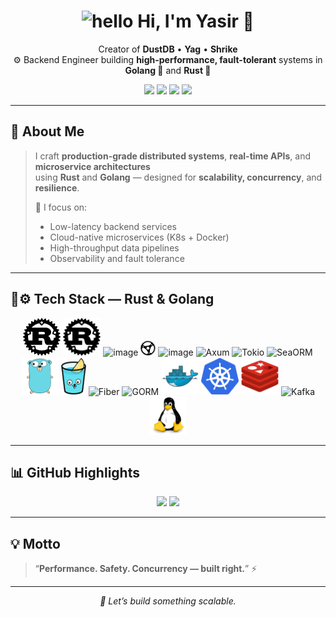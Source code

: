 <!-- Profile Header -->
<h1 align="center">
  <img src="https://user-images.githubusercontent.com/18350557/176309783-0785949b-9127-417c-8b55-ab5a4333674e.gif" height="40" width="40" alt="hello"/>  
  Hi, I'm <strong>Yasir</strong> 👋  
</h1>

<p align="center">
  Creator of <b>DustDB</b> • <b>Yag</b> • <b>Shrike</b>  
  <br/>
  ⚙️ Backend Engineer building <b>high-performance, fault-tolerant</b> systems in <b>Golang 🐹</b> and <b>Rust 🦀</b>  
</p>

<p align="center">
  <a href="https://dev.to/mr_yasir"><img src="https://img.shields.io/badge/Blog-dev.to-blue?style=flat-square&logo=dev.to" /></a>
  <a href="mailto:helloyasir@proton.me"><img src="https://img.shields.io/badge/Email-ProtonMail-purple?style=flat-square&logo=protonmail" /></a>
  <a href="https://www.upwork.com/freelancers/~0134f4c054f96f8850"><img src="https://img.shields.io/badge/Upwork-Hire%20Me-success?style=flat-square&logo=upwork" /></a>
  <a href="https://x.com/myasirdev"><img src="https://img.shields.io/badge/Twitter-@myasirdev-1DA1F2?style=flat-square&logo=x" /></a>
</p>

---

## 🧠 About Me

> I craft **production-grade distributed systems**, **real-time APIs**, and **microservice architectures**  
> using **Rust** and **Golang** — designed for **scalability, concurrency**, and **resilience**.  
>  
> 🚀 I focus on:
> - Low-latency backend services  
> - Cloud-native microservices (K8s + Docker)  
> - High-throughput data pipelines  
> - Observability and fault tolerance  

---

## 🦀⚙️ Tech Stack — Rust & Golang

<p align="center">
  <svg role="img" viewBox="0 0 60 60" xmlns="http://www.w3.org/2000/svg" id="Rust--Streamline-Simple-Icons" height="60" width="60">
  <desc>
    Rust Streamline Icon: https://streamlinehq.com
  </desc>
  <title>Rust</title>
  <path d="m59.586499999999994 29.25825 -2.51825 -1.5590000000000002a34.317 34.317 0 0 0 -0.07075 -0.7340000000000001l2.164 -2.0172499999999998a0.87075 0.87075 0 0 0 -0.2885 -1.4449999999999998l-2.7665 -1.035a21.2395 21.2395 0 0 0 -0.21749999999999997 -0.7140000000000001l1.726 -2.39675a0.8655 0.8655 0 0 0 -0.56425 -1.3615l-2.9157499999999996 -0.47350000000000003a23.3935 23.3935 0 0 0 -0.35175 -0.6555l1.225 -2.6902500000000003a0.8592500000000001 0.8592500000000001 0 0 0 -0.0685 -0.84025 0.8715 0.8715 0 0 0 -0.7515 -0.385l-2.96125 0.104a16.861 16.861 0 0 0 -0.46825 -0.567l0.68075 -2.8825000000000003a0.868 0.868 0 0 0 -1.0425 -1.0430000000000001l-2.883 0.6809999999999999a35.04575 35.04575 0 0 0 -0.5695 -0.46825l0.10375000000000001 -2.96125a0.8605 0.8605 0 0 0 -1.225 -0.8200000000000001l-2.6900000000000004 1.2275c-0.218 -0.11900000000000001 -0.4355 -0.23800000000000002 -0.6557499999999999 -0.35175l-0.47575 -2.91825A0.87075 0.87075 0 0 0 40.64 2.3874999999999997l-2.39925 1.72625a21.21675 21.21675 0 0 0 -0.7137499999999999 -0.21499999999999997l-1.035 -2.7665a0.87075 0.87075 0 0 0 -1.44525 -0.2885l-2.0172499999999998 2.1665a23.233999999999998 23.233999999999998 0 0 0 -0.7340000000000001 -0.07100000000000001L30.736500000000003 0.42075a0.8655 0.8655 0 0 0 -1.4729999999999999 0l-1.5590000000000002 2.51825a34.34575 34.34575 0 0 0 -0.7340000000000001 0.07100000000000001L24.95075 0.8434999999999999a0.8655 0.8655 0 0 0 -1.4449999999999998 0.2885l-1.03525 2.7662500000000003c-0.2405 0.0685 -0.47575 0.14175 -0.7137499999999999 0.21499999999999997L19.36 2.3874999999999997a0.87075 0.87075 0 0 0 -1.3617499999999998 0.5645L17.5225 5.869999999999999a23.3935 23.3935 0 0 0 -0.6555 0.35175l-2.6905 -1.2275a0.8655 0.8655 0 0 0 -1.225 0.8200000000000001l0.104 2.96125a19.9565 19.9565 0 0 0 -0.5695 0.46825L9.60325 8.5625a0.868 0.868 0 0 0 -1.04275 1.04275l0.67825 2.88275c-0.15699999999999997 0.1875 -0.31375 0.37725000000000003 -0.46575 0.567l-2.96125 -0.10375000000000001a0.8655 0.8655 0 0 0 -0.8200000000000001 1.225l1.2275 2.6902500000000003a22.9175 22.9175 0 0 0 -0.35175 0.6555l-2.9154999999999998 0.47350000000000003a0.87075 0.87075 0 0 0 -0.5645 1.3615l1.726 2.39675a33.2575 33.2575 0 0 0 -0.21749999999999997 0.7137499999999999l-2.7662500000000003 1.035a0.87075 0.87075 0 0 0 -0.28875 1.44525l2.164 2.0175a23.233999999999998 23.233999999999998 0 0 0 -0.07075 0.7337499999999999l-2.51825 1.5590000000000002a0.8605 0.8605 0 0 0 0 1.4729999999999999l2.51825 1.5590000000000002c0.02 0.2455 0.0455 0.491 0.07075 0.7340000000000001l-2.164 2.0197499999999997a0.8655 0.8655 0 0 0 0.28875 1.4449999999999998l2.7662500000000003 1.03525c0.06825 0.2405 0.14175 0.4785 0.21749999999999997 0.7137499999999999l-1.726 2.39675a0.863 0.863 0 0 0 0.567 1.3617499999999998l2.9154999999999998 0.47325c0.114 0.21999999999999997 0.2305 0.43775000000000003 0.35200000000000004 0.6555l-1.2275 2.6905a0.8655 0.8655 0 0 0 0.8200000000000001 1.225l2.9585 -0.10375000000000001c0.1545 0.19224999999999998 0.30874999999999997 0.382 0.46825 0.56925l-0.67825 2.8852499999999996a0.8655 0.8655 0 0 0 1.04275 1.0402500000000001l2.8825000000000003 -0.67825c0.1875 0.15949999999999998 0.3775 0.31375 0.56975 0.46575l-0.10375000000000001 2.96125a0.8605 0.8605 0 0 0 1.225 0.8175l2.6902500000000003 -1.225c0.21749999999999997 0.1215 0.43525 0.23775000000000002 0.6555 0.35175l0.47575 2.9154999999999998a0.87075 0.87075 0 0 0 1.3617499999999998 0.567l2.39675 -1.726a23.2475 23.2475 0 0 0 0.7137499999999999 0.21749999999999997l1.035 2.7665a0.863 0.863 0 0 0 1.44525 0.2885l2.0197499999999997 -2.164c0.243 0.02775 0.4885 0.050749999999999997 0.7340000000000001 0.0735l1.5590000000000002 2.51825a0.868 0.868 0 0 0 1.4729999999999999 0l1.5590000000000002 -2.51825c0.2455 -0.02275 0.491 -0.04575 0.7340000000000001 -0.0735l2.0172499999999998 2.164a0.87075 0.87075 0 0 0 1.4449999999999998 -0.2885l1.03525 -2.7665a21.1565 21.1565 0 0 0 0.7137499999999999 -0.21749999999999997l2.39675 1.726a0.863 0.863 0 0 0 1.3617499999999998 -0.567l0.47575 -2.9154999999999998c0.21999999999999997 -0.114 0.43775000000000003 -0.23275 0.6555 -0.35175l2.6905 1.225a0.868 0.868 0 0 0 1.225 -0.8175l-0.10375000000000001 -2.96125a16.81675 16.81675 0 0 0 0.5667500000000001 -0.46575l2.88275 0.67825a0.868 0.868 0 0 0 1.04275 -1.04l-0.67825 -2.8854999999999995c0.15699999999999997 -0.18724999999999997 0.31375 -0.377 0.46575 -0.5695l2.96125 0.10375000000000001a0.8605 0.8605 0 0 0 0.8200000000000001 -1.225l-1.225 -2.6900000000000004c0.11875 -0.218 0.23775000000000002 -0.4355 0.35175 -0.6557499999999999l2.9154999999999998 -0.47325a0.87075 0.87075 0 0 0 0.5645 -1.3617499999999998l-1.726 -2.39675 0.21749999999999997 -0.7137499999999999 2.7665 -1.035a0.8655 0.8655 0 0 0 0.2885 -1.44525l-2.164 -2.0197499999999997c0.025249999999999998 -0.243 0.050499999999999996 -0.4885 0.07075 -0.7340000000000001l2.51825 -1.5590000000000002a0.8605 0.8605 0 0 0 0 -1.4729999999999999zm-16.85325 20.88775a1.7845 1.7845 0 0 1 0.7464999999999999 -3.4899999999999998 1.785 1.785 0 1 1 -0.7492500000000001 3.4899999999999998zm-0.8555 -5.7855a1.6225 1.6225 0 0 0 -1.92875 1.25l-0.89325 4.171250000000001c-2.75875 1.2525 -5.82125 1.94875 -9.04825 1.94875a21.842000000000002 21.842000000000002 0 0 1 -9.23775 -2.0349999999999997l-0.8935 -4.171a1.62 1.62 0 0 0 -1.9284999999999999 -1.2475l-3.6825 0.7895000000000001a21.804000000000002 21.804000000000002 0 0 1 -1.9032499999999999 -2.245h17.919c0.2025 0 0.33899999999999997 -0.03525 0.33899999999999997 -0.21999999999999997v-6.34c0 -0.185 -0.134 -0.22025 -0.33899999999999997 -0.22025h-5.2415v-4.0192499999999995h5.66925c0.51625 0 2.7662500000000003 0.14675 3.485 3.0220000000000002 0.22525 0.88325 0.71875 3.761 1.058 4.68225 0.3365 1.0325 1.70825 3.09525 3.1712499999999997 3.09525h8.929a1.873 1.873 0 0 0 0.32399999999999995 -0.03275 21.9685 21.9685 0 0 1 -2.02975 2.3815zM17.09225 50.06a1.785 1.785 0 1 1 -0.7492500000000001 -3.4899999999999998 1.785 1.785 0 0 1 0.7492500000000001 3.4899999999999998zM10.29425 22.493a1.7842500000000001 1.7842500000000001 0 1 1 -3.2600000000000002 1.4477499999999999 1.7842500000000001 1.7842500000000001 0 0 1 3.2600000000000002 -1.4474999999999998zm-2.088 4.953250000000001 3.83675 -1.706a1.625 1.625 0 0 0 0.8250000000000001 -2.14625l-0.7895000000000001 -1.78675h3.108v14.00625H8.91725a21.93825 21.93825 0 0 1 -0.7084999999999999 -8.37zm16.83575 -1.3592499999999998V21.959h7.400250000000001c0.3825 0 2.698 0.443 2.698 2.1742500000000002 0 1.4375 -1.77675 1.9537499999999999 -3.237 1.9537499999999999zm26.893500000000003 3.7155c0 0.5467500000000001 -0.02 1.09075 -0.06075 1.6275h-2.25c-0.22499999999999998 0 -0.31625000000000003 0.1465 -0.31625000000000003 0.36924999999999997v1.0325c0 2.4325 -1.37175 2.9615 -2.5740000000000003 3.0955 -1.1440000000000001 0.12925 -2.412 -0.47825 -2.56875 -1.1792500000000001 -0.6759999999999999 -3.7965 -1.7995 -4.609 -3.5762500000000004 -6.0085 2.20425 -1.3997499999999998 4.4975 -3.465 4.4975 -6.22875 0 -2.984 -2.0475 -4.8645 -3.44225 -5.788250000000001 -1.9562499999999998 -1.29075 -4.12275 -1.54875 -4.7075 -1.54875H13.6705a21.912750000000003 21.912750000000003 0 0 1 12.2675 -6.9247499999999995l2.7435 2.8775a1.62 1.62 0 0 0 2.2955 0.05325l3.0675000000000003 -2.9357499999999996a21.93825 21.93825 0 0 1 15.011000000000001 10.6905l-2.10075 4.7455a1.6300000000000001 1.6300000000000001 0 0 0 0.8250000000000001 2.14625l4.044499999999999 1.797c0.07075 0.71875 0.10625000000000001 1.4425 0.10625000000000001 2.17925zm-23.2515 -23.99825a1.782 1.782 0 1 1 2.46 2.579 1.7842500000000001 1.7842500000000001 0 0 1 -2.46 -2.579zm20.847250000000003 16.775a1.77675 1.77675 0 0 1 2.34875 -0.90625 1.7842500000000001 1.7842500000000001 0 1 1 -2.35125 0.90875z" fill="#000000" stroke-width="2.5"></path>
</svg>
  <!-- Rust -->
  <img src="https://raw.githubusercontent.com/devicons/devicon/master/icons/rust/rust-plain.svg" alt="Rust" width="60" height="60"/>
  <!-- Actix -->
  <img width="60" height="60" alt="image" src="https://github.com/user-attachments/assets/112eae90-51e6-4c3d-86e3-fad7ae3b5b7a" />
<svg role="img" viewBox="0 0 24 24" xmlns="http://www.w3.org/2000/svg" id="Actix--Streamline-Simple-Icons" height="24" width="24">
  <desc>
    Actix Streamline Icon: https://streamlinehq.com
  </desc>
  <title>Actix</title>
  <path d="M4.583 3.895c-0.27 0.22 -0.788 0.078 -1.164 -0.334 -0.156 0.156 -0.269 0.298 -0.411 0.454 0.411 0.334 0.596 0.866 0.376 1.114 -0.22 0.27 -0.752 0.22 -1.163 -0.113 -0.114 0.156 -0.22 0.333 -0.334 0.489 0.454 0.298 0.674 0.752 0.518 1.057s-0.674 0.334 -1.163 0.078c-0.079 0.192 -0.192 0.376 -0.27 0.518 0.489 0.22 0.752 0.596 0.631 0.944 -0.113 0.298 -0.596 0.411 -1.085 0.269 -0.078 0.192 -0.114 0.376 -0.156 0.568 0.489 0.156 0.816 0.489 0.752 0.787 -0.078 0.334 -0.518 0.518 -1.008 0.454 -0.028 0.192 -0.028 0.412 -0.078 0.596 0.49 0.078 0.866 0.334 0.866 0.674 0 0.341 -0.412 0.568 -0.894 0.596v0.596c0.49 0 0.894 0.22 0.944 0.518 0.028 0.298 -0.298 0.631 -0.788 0.709 0.028 0.192 0.078 0.412 0.114 0.596 0.489 -0.078 0.893 0.078 0.972 0.376 0.078 0.298 -0.192 0.674 -0.632 0.816 0.078 0.192 0.114 0.376 0.192 0.568 0.454 -0.156 0.894 -0.029 1.007 0.22 0.114 0.298 -0.078 0.674 -0.518 0.943 0.078 0.192 0.192 0.334 0.298 0.518 0.412 -0.22 0.866 -0.192 1.008 0.078 0.191 0.27 0 0.674 -0.334 0.972 0.114 0.156 0.22 0.333 0.376 0.489 0.376 -0.269 0.816 -0.297 1.007 -0.078 0.22 0.22 0.114 0.674 -0.191 1.008 0.156 0.156 0.298 0.298 0.454 0.411 0.333 -0.333 0.752 -0.454 1.007 -0.269 0.249 0.191 0.22 0.631 -0.028 1.057 0.156 0.113 0.333 0.22 0.489 0.333 0.298 -0.376 0.674 -0.567 0.944 -0.411s0.333 0.596 0.114 1.057c0.191 0.113 0.376 0.191 0.517 0.269 0.22 -0.411 0.596 -0.674 0.894 -0.567 0.298 0.113 0.412 0.567 0.298 1.007 0.192 0.078 0.376 0.114 0.568 0.192 0.156 -0.454 0.489 -0.752 0.787 -0.71 0.298 0.078 0.49 0.49 0.454 0.972 0.192 0.029 0.412 0.078 0.596 0.078 0.078 -0.489 0.334 -0.865 0.674 -0.816 0.334 0 0.568 0.412 0.596 0.944h0.596c0 -0.49 0.22 -0.894 0.518 -0.944 0.333 -0.028 0.631 0.334 0.752 0.816 0.191 -0.028 0.411 -0.078 0.596 -0.113 -0.114 -0.49 0.078 -0.944 0.376 -1.057 0.333 -0.078 0.709 0.22 0.865 0.752 0.192 -0.078 0.376 -0.114 0.568 -0.192 -0.192 -0.489 -0.114 -0.972 0.191 -1.114 0.298 -0.142 0.752 0.156 0.972 0.632 0.192 -0.078 0.376 -0.192 0.518 -0.27 -0.269 -0.454 -0.269 -0.972 0 -1.163 0.298 -0.192 0.788 0.028 1.086 0.489 0.156 -0.113 0.333 -0.22 0.489 -0.376 -0.376 -0.411 -0.454 -0.943 -0.191 -1.163 0.269 -0.22 0.787 -0.078 1.163 0.333 0.156 -0.156 0.298 -0.298 0.412 -0.411 -0.455 -0.376 -0.596 -0.866 -0.412 -1.114 0.22 -0.27 0.752 -0.22 1.192 0.156l0.028 0.028c0.114 -0.156 0.27 -0.333 0.376 -0.489 -0.489 -0.298 -0.752 -0.752 -0.596 -1.086 0.192 -0.298 0.71 -0.333 1.192 -0.028l0.029 0.028c0.113 -0.191 0.191 -0.376 0.269 -0.567h-0.028c-0.518 -0.192 -0.866 -0.632 -0.752 -0.972 0.113 -0.348 0.674 -0.454 1.192 -0.22 0.028 0 0.028 0.028 0.078 0.028 0.078 -0.191 0.156 -0.411 0.191 -0.596h-0.078c-0.567 -0.113 -0.972 -0.489 -0.894 -0.815 0.078 -0.334 0.596 -0.518 1.164 -0.412 0.028 0 0.078 0 0.113 0.029 0.029 -0.22 0.078 -0.412 0.114 -0.632h-0.114c-0.567 -0.028 -1.007 -0.333 -1.007 -0.674 0 -0.34 0.489 -0.631 1.057 -0.596H24v-0.631h-0.114c-0.567 0.078 -1.057 -0.192 -1.085 -0.518 -0.028 -0.333 0.376 -0.674 0.972 -0.752h0.156c-0.028 -0.22 -0.078 -0.411 -0.113 -0.631 -0.029 0 -0.078 0.028 -0.157 0.028 -0.567 0.156 -1.085 0 -1.163 -0.333 -0.113 -0.334 0.27 -0.752 0.816 -0.894 0.028 0 0.113 -0.029 0.156 -0.029 -0.078 -0.22 -0.156 -0.411 -0.22 -0.596 -0.028 0.029 -0.078 0.029 -0.156 0.078 -0.518 0.22 -1.057 0.156 -1.192 -0.156 -0.156 -0.333 0.156 -0.787 0.674 -1.007 0.078 -0.028 0.114 -0.028 0.192 -0.078 -0.114 -0.192 -0.192 -0.376 -0.298 -0.568 -0.029 0.029 -0.078 0.078 -0.156 0.114 -0.49 0.298 -1.008 0.333 -1.242 0.028 -0.191 -0.298 0.028 -0.787 0.518 -1.114 0.028 -0.028 0.113 -0.078 0.156 -0.078 -0.113 -0.191 -0.27 -0.333 -0.411 -0.517 -0.029 0.028 -0.078 0.078 -0.114 0.113 -0.411 0.376 -0.972 0.49 -1.192 0.22s-0.078 -0.787 0.334 -1.163c0.028 -0.029 0.113 -0.079 0.156 -0.114 -0.156 -0.156 -0.298 -0.298 -0.49 -0.454 -0.028 0.028 -0.078 0.078 -0.113 0.156 -0.376 0.454 -0.866 0.631 -1.164 0.412 -0.269 -0.22 -0.22 -0.752 0.156 -1.192 0.029 -0.029 0.078 -0.114 0.114 -0.156 -0.192 -0.114 -0.334 -0.27 -0.518 -0.376 -0.028 0.028 -0.028 0.113 -0.078 0.156 -0.298 0.489 -0.752 0.752 -1.086 0.596 -0.298 -0.192 -0.333 -0.71 -0.028 -1.192 0.028 -0.029 0.078 -0.114 0.114 -0.156 -0.192 -0.114 -0.376 -0.192 -0.596 -0.298 0 0.028 -0.029 0.113 -0.029 0.156 -0.191 0.518 -0.631 0.865 -0.972 0.752 -0.347 -0.114 -0.454 -0.674 -0.22 -1.192 0.029 -0.028 0.029 -0.114 0.078 -0.156 -0.191 -0.078 -0.411 -0.114 -0.631 -0.192 0 0.029 0 0.078 -0.028 0.156 -0.114 0.568 -0.49 0.972 -0.816 0.894 -0.334 -0.078 -0.518 -0.596 -0.412 -1.163 0 -0.029 0.029 -0.114 0.029 -0.156 -0.22 -0.029 -0.412 -0.078 -0.632 -0.078v0.113c-0.028 0.568 -0.333 1.008 -0.674 1.008 -0.333 0 -0.631 -0.49 -0.595 -1.057V0.078h-0.632v0.114c0.078 0.567 -0.191 1.057 -0.518 1.085 -0.333 0.028 -0.674 -0.376 -0.752 -0.972V0.192c-0.191 0.028 -0.411 0.078 -0.596 0.113 0 0.028 0 0.028 0.029 0.078 0.156 0.568 0 1.086 -0.334 1.164 -0.333 0.113 -0.752 -0.27 -0.894 -0.816V0.653c-0.191 0.078 -0.376 0.156 -0.596 0.22 0 0 0 0.028 0.029 0.028 0.22 0.518 0.156 1.057 -0.156 1.192 -0.334 0.156 -0.788 -0.156 -1.008 -0.674V1.39c-0.191 0.114 -0.376 0.192 -0.518 0.298 0.298 0.49 0.334 1.008 0.029 1.242 -0.298 0.191 -0.788 -0.028 -1.114 -0.518 -0.156 0.114 -0.333 0.27 -0.489 0.376 0.333 0.369 0.439 0.887 0.177 1.107m-0.518 6.491c-0.454 -0.156 -0.709 -0.631 -0.568 -1.085 0.157 -0.454 0.632 -0.71 1.086 -0.568 0.454 0.156 0.709 0.631 0.567 1.086 -0.113 0.446 -0.631 0.709 -1.085 0.567m0.78 8.194c-2.17 -2.391 -3.114 -5.725 -1.837 -6.889 1.241 -1.113 4.044 0.49 6.257 2.881 2.171 2.39 3.554 5.313 2.277 6.477 -1.269 1.135 -4.526 -0.107 -6.697 -2.469m9.138 2.171c-0.49 0.113 -0.944 -0.192 -1.057 -0.674 -0.114 -0.49 0.191 -0.944 0.674 -1.057 0.489 -0.114 0.943 0.191 1.057 0.674 0.085 0.511 -0.213 0.95 -0.674 1.057m6.073 -12.798c1.603 0.518 2.17 3.93 1.191 7.002s-3.412 5.555 -5.015 5.065c-1.604 -0.518 -1.604 -3.788 -0.632 -6.86 0.965 -3.036 2.852 -5.746 4.456 -5.207m-1.384 -2.029c0.334 0.376 0.298 0.894 -0.078 1.241 -0.376 0.348 -0.894 0.298 -1.241 -0.078 -0.348 -0.376 -0.298 -0.894 0.078 -1.241 0.376 -0.298 0.943 -0.256 1.241 0.078m-4.909 4.498c0.894 0.971 0.816 2.468 -0.156 3.362s-2.469 0.816 -3.363 -0.156 -0.816 -2.469 0.156 -3.363c0.958 -0.901 2.469 -0.822 3.363 0.157M9.946 2.554c3.143 -0.674 6.513 0.191 6.889 1.837s-2.469 3.257 -5.612 3.966c-3.143 0.674 -6.399 0.412 -6.746 -1.241 -0.384 -1.682 2.319 -3.881 5.469 -4.562" fill="#000000" stroke-width="1"></path>
</svg>
  <img width="60" height="60" alt="image" src="https://github.com/user-attachments/assets/5c0576e0-1869-48e3-b36b-8784c689ecb6" />
  <!-- Axum -->
  <img src="https://avatars.githubusercontent.com/u/91359158?s=200&v=4" alt="Axum" width="60" height="60"/>
  <!-- Tokio -->
  <img src="https://avatars.githubusercontent.com/u/72592977?s=200&v=4" alt="Tokio" width="60" height="60"/>
  <!-- SeaORM -->
  <img src="https://www.sea-ql.org/assets/img/logo/sea-orm.svg" alt="SeaORM" width="60" height="60"/>
  <!-- Golang -->
  <img src="https://raw.githubusercontent.com/devicons/devicon/master/icons/go/go-original.svg" alt="Golang" width="60" height="60"/>
  <!-- Gin -->
  <img src="https://raw.githubusercontent.com/gin-gonic/logo/master/color.png" alt="Gin" width="40" height="60"/>
  <!-- Fiber -->
  <img src="https://avatars.githubusercontent.com/u/55409017?s=200&v=4" alt="Fiber" width="60" height="60"/>
  <!-- GORM -->
  <img src="https://avatars.githubusercontent.com/u/88247359?s=200&v=4" alt="GORM" width="60" height="60"/>
  <!-- Docker -->
  <img src="https://raw.githubusercontent.com/devicons/devicon/master/icons/docker/docker-original.svg" alt="Docker" width="60" height="60"/>
  <!-- Kubernetes -->
  <img src="https://raw.githubusercontent.com/devicons/devicon/master/icons/kubernetes/kubernetes-plain.svg" alt="Kubernetes" width="60" height="60"/>
  <!-- Redis -->
  <img src="https://raw.githubusercontent.com/devicons/devicon/master/icons/redis/redis-original.svg" alt="Redis" width="60" height="60"/>
  <!-- Kafka -->
  <img src="https://cdn.worldvectorlogo.com/logos/kafka.svg" alt="Kafka" width="60" height="60"/>
  <!-- Linux -->
  <img src="https://raw.githubusercontent.com/devicons/devicon/master/icons/linux/linux-original.svg" alt="Linux" width="60" height="60"/>
</p>

---

## 📊 GitHub Highlights

<p align="center">
  <img src="https://github-readme-stats.vercel.app/api?username=mr-yasir&show_icons=true&theme=tokyonight&hide_border=true" height="180" />
  <img src="https://github-readme-stats.vercel.app/api/top-langs/?username=mr-yasir&layout=compact&theme=tokyonight&hide_border=true" height="180" />
</p>

---

## 💡 Motto

> “**Performance. Safety. Concurrency — built right.**” ⚡  

---

<p align="center">
  <i>💬 Let’s build something scalable.</i>
</p>
